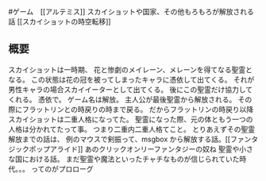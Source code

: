 #ゲーム　[[アルテミス]]
スカイショットや国家、その他もろもろが解放される話
[[スカイショットの時空転移]]
## 概要
スカイショットは一時期、
花と惨劇のメイレーン、メレーンを得てなる聖霊となる。
この状態は花の冠を被ってしまったキャラに憑依して出てくる。
それが男性キャラの場合スカイイーターとして出てくる。
後にこの聖霊だけ協力してくれる。
憑依で。
ゲーム名は解放。
主人公が最後聖霊から解放される。
その際にフラットリンとの時戻りの時まで戻る。
だからフラットリンの時戻り以降スカイショットは二重人格になってた。
聖霊になった際、元の体ともう一つの人格は分かれてたって事。
つまり二重内二重人格てこと。
とりあえずその聖霊解放までの話は、
例のマウスで剣振って、msgbox から解放する話。[[ファンタジックポップアライド]]
あのクリックオンリーファンタジーの奴ね
聖霊や小さな国における話。
まだ聖霊や魔法といったチャチなものが信じられていた時代。。。
ってのがプロローグ

